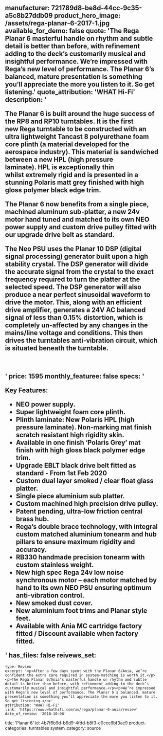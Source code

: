 manufacturer: 721789d8-be8d-44cc-9c35-a5c8b27ddb09
product_hero_image: /assets/rega-planar-6-2017-1.jpg
available_for_demo: false
quote: 'The Rega Planar 6 masterful handle on rhythm and subtle detail is better than before, with refinement adding to the deck’s customarily musical and insightful performance. We’re impressed with Rega’s new level of performance. The Planar 6’s balanced, mature presentation is something you’ll appreciate the more you listen to it. So get listening.'
quote_attribution: 'WHAT Hi-Fi'
description: '<p>The Planar 6 is built around the huge success of the RP8 and&nbsp;RP10&nbsp;turntables. It is the first new&nbsp;Rega&nbsp;turntable to be constructed with&nbsp;an ultra lightweight Tancast 8 polyurethane foam core plinth&nbsp;(a material developed&nbsp;for the aerospace industry). This material is sandwiched between a new HPL (high pressure laminate).&nbsp;HPL&nbsp;is exceptionally thin whilst&nbsp;extremely rigid and is&nbsp;presented in a stunning&nbsp;Polaris matt grey finished with high gloss polymer black edge trim.</p><p>The Planar 6 now benefits from a single piece, machined aluminum&nbsp;sub-platter, a new 24v motor hand tuned and matched to its own NEO power supply&nbsp;and custom&nbsp;drive pulley fitted with our upgrade drive belt as standard.</p><p>The Neo PSU uses the&nbsp;Planar 10&nbsp;DSP (digital signal processing) generator built upon a high stability crystal. The DSP generator will divide the accurate signal from the crystal to the exact frequency required to turn the platter at the selected speed. The DSP generator will also produce&nbsp;a near perfect sinusoidal waveform to drive the motor. This, along with an efficient drive amplifier, generates a 24V AC balanced signal of less than 0.15% distortion, which is completely un-affected by any changes in the mains/line voltage and conditions. This then drives the turntables anti-vibration circuit, which is situated beneath the turntable.</p><p><br></p>'
price: 1595
monthly_featuree: false
specs: '<p><strong>Key Features:</strong></p><ul><li>NEO power supply.</li><li>Super lightweight foam core plinth.</li><li>Plinth laminate: New Polaris HPL (high pressure laminate). Non-marking mat finish scratch resistant high rigidity skin.</li><li>Available in one finish ‘Polaris Grey’ mat finish with high gloss black polymer edge trim.</li><li>Upgrade EBLT black&nbsp;drive belt fitted as standard - From 1st Feb 2020</li><li>Custom dual layer smoked / clear float glass platter.</li><li>Single piece aluminium sub platter.</li><li>Custom machined high precision drive pulley.</li><li>Patent pending, ultra-low friction central brass hub.</li><li>Rega’s double brace technology, with integral custom matched aluminium tonearm and hub pillars to ensure maximum rigidity and accuracy.</li><li>RB330 handmade precision tonearm with custom stainless weight.</li><li>New high spec Rega 24v low noise synchronous motor – each motor matched by hand to its own NEO PSU ensuring optimum anti-vibration control.</li><li>New smoked dust cover.</li><li>New aluminium foot trims and Planar style feet.</li><li>Available with Ania MC cartridge factory fitted / Discount available&nbsp;when factory fitted.</li></ul>'
has_files: false
reivews_set:
  -
    type: Review
    excerpt: '<p>After a few days spent with the Planar 6/Ania, we’re confident the extra care required in system-matching is worth it.</p><p>The Rega Planar 6/Ania’s masterful handle on rhythm and subtle detail is better than before, with refinement adding to the deck’s customarily musical and insightful performance.</p><p>We’re impressed with Rega’s new level of performance. The Planar 6’s balanced, mature presentation is something you’ll appreciate the more you listen to it. So get listening.</p>'
    attribution: 'WHAT Hi-Fi'
    link: 'https://www.whathifi.com/us/rega/planar-6-ania/review'
    date_of_review: '2018-10-08'
title: 'Planar 6'
id: 4b7f6b9d-b6d9-4fdd-b8f3-c0cce6bf3ae9
product-categories: turntables
system_category: source
